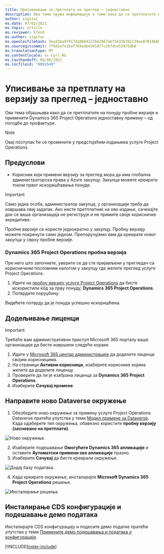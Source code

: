 ```yaml
---
title: Пријављивање за претплату на преглед – једноставно
description: Ова тема пружа информације о томе како да се претплатите и примените услугу Project Operations Lite – од погодбе до профактуре.
author: sigitac
ms.date: 07/02/2021
ms.topic: article
ms.reviewer: kfend
ms.author: sigitac
ms.openlocfilehash: 5ba43ba9f917da068415fb62067ab73433b701139ee07014b6bd8c02612008ce
ms.sourcegitcommit: 7f8d1e7a16af769adb43d1877c28fdce53975db8
ms.translationtype: MT
ms.contentlocale: sr-Cyrl-RS
ms.lasthandoff: 08/06/2021
ms.locfileid: "6991549"
---
```

# <a name="sign-up-for-a-preview-subscription---lite"></a>Уписивање за претплату на верзију за преглед – једноставно 

Ова тема објашњава како да се претплатите на понуду пробне верзије и применити Dynamics 365 Project Operations једноставну примену – од погодбе до профактуре.

> [!NOTE]
> Овај поступак ће се променити у предстојећим издањима услуге Project Operations.

## <a name="prerequisites"></a>Предуслови
- Корисник који примени верзију за преглед мора да има глобална администраторска права у Azure закупцу. Закупца можете креирати током првог искоришћавања понуде.

> [!IMPORTANT]
> Само једна особа, администратор закупца, у организацији треба да извршава овај задатак. Ако нисте претплатник на ово издање, сачекајте док се ваша организација не региструје и не примите своје корисничке акредитиве.
> 
> Пробне верзије се користе једнократно у закупцу. Пробну верзију можете покренути само једном. Препоручујемо вам да креирате новог закупца у сврху пробне верзије.

### <a name="dynamics-365-project-operations-trial"></a>Dynamics 365 Project Operations пробна верзија 

Пре него што започнете, уверите се да сте пријављени у прегледач са корисничким пословним налогом у закупцу где желите преглед услуге Project Operations.

1. Идите на [пробну верзију услуге Project Operations](https://aka.ms/try-po) да бисте искористили кôд за прву понуду, **Dynamics 365 Project Operations**.
2. Потврдите поруџбину.

  Видећете потврду да је понуда успешно искоришћена.

## <a name="assign-licenses"></a>Додељивање лиценци

> [!IMPORTANT]
> Требаће вам административни приступ Microsoft 365 порталу ваше организације да бисте извршили следеће кораке.


1. Идите у [Microsoft 365 центар администрације](https://portal.office.com/) да доделите лиценце својим корисницима.
2. На страници **Активни корисници**, изаберите кориснике којима желите да доделите лиценцу.
3. Проверите да ли је изабрана лиценца за **Dynamics 365 Project Operations**. 
4. Изаберите **Сачувај промене**.

## <a name="create-a-new-dataverse-environment"></a>Направите ново Dataverse окружење

1. Обезбедите ново окружење за примену услуге Project Operations Dataverse пратећи упутства у теми [Модел примене за Dataverse](lite-deployment.md). Када одаберете тип окружења, обавезно користите **пробну верзију (засновано на претплати)**.

  ![Ново окружење.](./media/19CreateEnvironment.png)

2. Изаберите подешавање **Омогућите Dynamics 365 апликације** и оставите **Аутоматски примени ове апликације** празно.  
3. Изаберите **Сачувај** да бисте креирали окружење.

  ![Додај базу података.](./media/20CreateEnvironment1.png)

4. Када креирате окружење, инсталирајте **Microsoft Dynamics 365 Project Operations** решење. 

![Инсталирање решења.](./media/21InstallSolution.png)

## <a name="install-a-cds-configuration-and-setup-demo-data"></a>Инсталирање CDS конфигурације и подешавање демо података

Инсталирајте CDS конфигурацију и подесите демо податке пратећи упутства у теми [Примените демо подешавања и података о конфигурацији](lite-apply-demo-setup-config-data.md).


[!INCLUDE[footer-include](../includes/footer-banner.md)]

